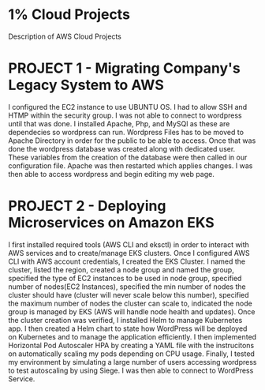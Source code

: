 # 1% Cloud Projects
Description of AWS Cloud Projects

# PROJECT 1 - Migrating Company's Legacy System to AWS 

I configured the EC2 instance to use UBUNTU OS.  I had to allow SSH and HTMP within the security group.  I was not able to connect to wordpress until that was done.  I installed Apache, Php, and MySQl as these are dependecies so wordpress can run.  Wordpress Files has to be moved to  Apache Directory in order for the public to be able to access.  Once that was done the wordpress database was created along with dedicated user.  These variables from the creation of the database were then called in our configuration file.   Apache was then restarted which applies changes.  I was then able to access wordpress and begin editing my web page.

# PROJECT 2 -  Deploying Microservices on Amazon EKS

I first installed required tools (AWS CLI and eksctl) in order to interact with AWS services and to create/manage EKS clusters.  Once I configured AWS CLI with AWS account credentials, I created the EKS Cluster.  I named the cluster, listed the region, created a node group and named the group, specified the type of EC2 instances to be used in node group, specified number of nodes(EC2 Instances),  specified the min number of nodes the cluster should have (cluster will never scale below this number),  specified the maximum number of nodes the cluster can scale to, indicated the node group is managed by EKS (AWS will handle node health and updates).  Once the cluster creation was verified, I installed Helm to manage Kubernetes app.  I then created a Helm chart to state how WordPress will be deployed on Kubernetes and to manage the application efficiently.  I then  implemented Horizontal Pod Autoscaler HPA by creating a YAML file with the instrucitons on automatically scaling my pods depending on CPU usage.  Finally, I tested my environment by simulating a large number of users accessing wordpress to test autoscaling by using Siege.  I was then able to connect to WordPress Service. 




